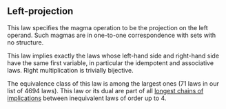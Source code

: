 ## Left-projection

This law specifies the magma operation to be the projection on the left operand.  Such magmas are in one-to-one correspondence with sets with no structure.

This law implies exactly the laws whose left-hand side and right-hand side have the same first variable, in particular the idempotent and associative laws.  Right multiplication is trivially bijective.

The equivalence class of this law is among the largest ones (71 laws in our list of 4694 laws).  This law or its dual are part of all [longest chains of implications](https://leanprover.zulipchat.com/#narrow/channel/458659-Equational/topic/Longest.20implication.20chain/near/521750611) between inequivalent laws of order up to 4.
